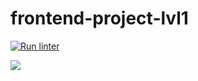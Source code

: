 # frontend-project-lvl1
[![Run linter](https://github.com/smoking68tv/frontend-project-lvl1/workflows/Run%20linter/badge.svg)](https://github.com/smoking68tv/frontend-project-lvl1/actions)

<a href="https://codeclimate.com/github/codeclimate/codeclimate/maintainability"><img src="https://api.codeclimate.com/v1/badges/a99a88d28ad37a79dbf6/maintainability" /></a>
